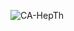 ![CA-HepTh](https://user-images.githubusercontent.com/50342517/151700156-e9d7200e-c727-4815-b8df-1b21dcead31b.png)
